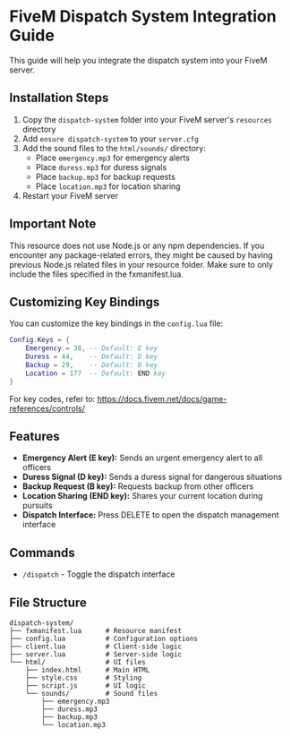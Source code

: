
# FiveM Dispatch System Integration Guide

This guide will help you integrate the dispatch system into your FiveM server.

## Installation Steps

1. Copy the `dispatch-system` folder into your FiveM server's `resources` directory
2. Add `ensure dispatch-system` to your `server.cfg`
3. Add the sound files to the `html/sounds/` directory:
   - Place `emergency.mp3` for emergency alerts
   - Place `duress.mp3` for duress signals  
   - Place `backup.mp3` for backup requests
   - Place `location.mp3` for location sharing
4. Restart your FiveM server

## Important Note
This resource does not use Node.js or any npm dependencies. If you encounter any package-related errors, they might be caused by having previous Node.js related files in your resource folder. Make sure to only include the files specified in the fxmanifest.lua.

## Customizing Key Bindings

You can customize the key bindings in the `config.lua` file:

```lua
Config.Keys = {
    Emergency = 38, -- Default: E key
    Duress = 44,    -- Default: D key
    Backup = 29,    -- Default: B key
    Location = 177  -- Default: END key
}
```

For key codes, refer to: https://docs.fivem.net/docs/game-references/controls/

## Features

- **Emergency Alert (E key):** Sends an urgent emergency alert to all officers
- **Duress Signal (D key):** Sends a duress signal for dangerous situations
- **Backup Request (B key):** Requests backup from other officers
- **Location Sharing (END key):** Shares your current location during pursuits
- **Dispatch Interface:** Press DELETE to open the dispatch management interface

## Commands

- `/dispatch` - Toggle the dispatch interface

## File Structure
```
dispatch-system/
├── fxmanifest.lua      # Resource manifest
├── config.lua          # Configuration options
├── client.lua          # Client-side logic
├── server.lua          # Server-side logic
└── html/               # UI files
    ├── index.html      # Main HTML
    ├── style.css       # Styling
    ├── script.js       # UI logic
    └── sounds/         # Sound files
        ├── emergency.mp3
        ├── duress.mp3
        ├── backup.mp3
        └── location.mp3
```
